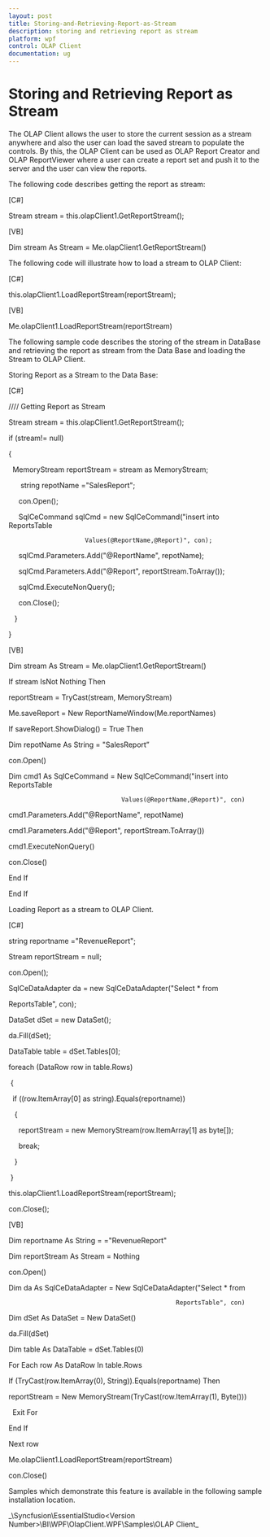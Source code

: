 ```yaml
---
layout: post
title: Storing-and-Retrieving-Report-as-Stream
description: storing and retrieving report as stream
platform: wpf
control: OLAP Client 
documentation: ug
---
```


# Storing and Retrieving Report as Stream

The OLAP Client allows the user to store the current session as a stream anywhere and also the user can load the saved stream to populate the controls. By this, the OLAP Client can be used as OLAP Report Creator and OLAP ReportViewer where a user can create a report set and push it to the server and the user can view the reports.

The following code describes getting the report as stream:

[C#]



Stream stream = this.olapClient1.GetReportStream();





[VB]



Dim stream As Stream = Me.olapClient1.GetReportStream()





The following code will illustrate how to load a stream to OLAP Client: 

[C#]



this.olapClient1.LoadReportStream(reportStream);





[VB]



Me.olapClient1.LoadReportStream(reportStream)





The following sample code describes the storing of the stream in DataBase and retrieving the report as stream from the Data Base and loading the Stream to OLAP Client.

Storing Report as a Stream to the Data Base:

[C#]



//// Getting Report as Stream

Stream stream = this.olapClient1.GetReportStream();



if (stream!= null)

{

  MemoryStream reportStream = stream as MemoryStream;



      string repotName ="SalesReport";



     con.Open();

     SqlCeCommand sqlCmd = new SqlCeCommand("insert into ReportsTable

                         Values(@ReportName,@Report)", con);

     sqlCmd.Parameters.Add("@ReportName", repotName);

     sqlCmd.Parameters.Add("@Report", reportStream.ToArray());

     sqlCmd.ExecuteNonQuery();

     con.Close();

   }

}





[VB]



Dim stream As Stream = Me.olapClient1.GetReportStream()



If stream IsNot Nothing Then

reportStream = TryCast(stream, MemoryStream)

Me.saveReport = New ReportNameWindow(Me.reportNames)

If saveReport.ShowDialog() = True Then

Dim repotName As String = "SalesReport”



con.Open()

Dim cmd1 As SqlCeCommand = New SqlCeCommand("insert into ReportsTable

                                   Values(@ReportName,@Report)", con)

cmd1.Parameters.Add("@ReportName", repotName)

cmd1.Parameters.Add("@Report", reportStream.ToArray())

cmd1.ExecuteNonQuery()

con.Close()

End If

End If



Loading Report as a stream to OLAP Client. 

[C#]



string reportname ="RevenueReport";

Stream reportStream = null;

con.Open();



SqlCeDataAdapter da = new SqlCeDataAdapter("Select * from 

ReportsTable", con);

DataSet dSet = new DataSet();

da.Fill(dSet);

DataTable table = dSet.Tables[0];



foreach (DataRow row in table.Rows)

 {

  if ((row.ItemArray[0] as string).Equals(reportname))

   {

     reportStream = new MemoryStream(row.ItemArray[1] as byte[]);

     break;

   }

 }

this.olapClient1.LoadReportStream(reportStream);

con.Close();





[VB]



Dim reportname As String = ="RevenueReport"                    

Dim reportStream As Stream = Nothing

con.Open()



Dim da As SqlCeDataAdapter = New SqlCeDataAdapter("Select * from

                                                  ReportsTable", con)

Dim dSet As DataSet = New DataSet()

da.Fill(dSet)

Dim table As DataTable = dSet.Tables(0)



For Each row As DataRow In table.Rows

If (TryCast(row.ItemArray(0), String)).Equals(reportname) Then

  reportStream = New MemoryStream(TryCast(row.ItemArray(1), Byte()))

  Exit For

 End If

Next row

Me.olapClient1.LoadReportStream(reportStream)

con.Close()







Samples which demonstrate this feature is available in the following sample installation location.

_<Install Location>\Syncfusion\EssentialStudio\<Version Number>\BI\WPF\OlapClient.WPF\Samples\OLAP Client\_

